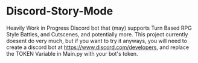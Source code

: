 # Discord-Story-Mode
Heavily Work in Progress Discord bot that (may) supports Turn Based RPG Style Battles, and Cutscenes, and potentially more.
This project currently doesent do very much, but if you want to try it anyways, you will need to create a discord bot at https://www.discord.com/developers, and replace the TOKEN Variable in Main.py with your bot's token.
